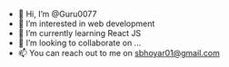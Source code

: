 - 👋 Hi, I’m @Guru0077
- 👀 I’m interested in web development
- 🌱 I’m currently learning React JS
- 💞️ I’m looking to collaborate on ...
- 📫 You can reach out to me on sbhoyar01@gmail.com

<!---
Guru0077/Guru0077 is a ✨ special ✨ repository because its `README.md` (this file) appears on your GitHub profile.
You can click the Preview link to take a look at your changes.
--->
